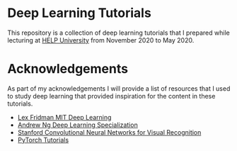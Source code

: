 # Deep Learning Tutorials

This repository is a collection of deep learning tutorials that I prepared while lecturing at [HELP University](https://university.help.edu.my/faculties/faculty-of-computing-and-digital-technology-2/) from November 2020 to May 2020.

# Acknowledgements

As part of my acknowledgements I will provide a list of resources that I used to study deep learning that provided inspiration for the content in these tutorials.

* [Lex Fridman MIT Deep Learning](https://www.youtube.com/channel/UCSHZKyawb77ixDdsGog4iWA)
* [Andrew Ng Deep Learning Specialization](https://www.coursera.org/specializations/deep-learning)
* [Stanford Convolutional Neural Networks for Visual Recognition](http://cs231n.github.io/)
* [PyTorch Tutorials](https://pytorch.org/tutorials/)